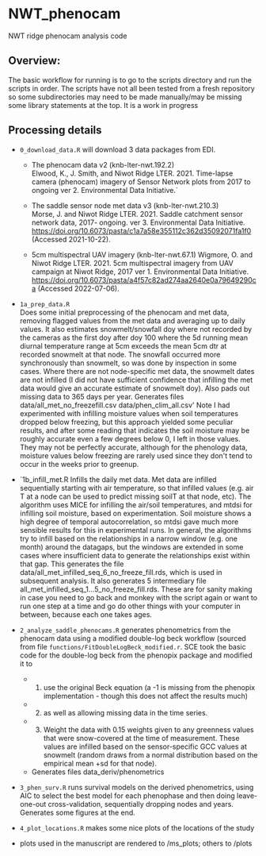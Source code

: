 # NWT_phenocam
NWT ridge phenocam analysis code

## Overview: 
The basic workflow for running is to go to the scripts directory and run the
scripts in order. The scripts have not all been tested from a fresh repository
so some subdirectories may need to be made manually/may be missing some library
statements at the top. It is a work in progress


## Processing details
- `0_download_data.R` will download 3 data packages from EDI.
  - The phenocam data v2 (knb-lter-nwt.192.2)  
Elwood, K., J. Smith, and Niwot Ridge LTER. 2021. Time-lapse camera (phenocam)
imagery of Sensor Network plots from 2017 to ongoing ver 2.
Environmental Data Initiative.`

  - The saddle sensor node met data v3 (knb-lter-nwt.210.3)  
Morse, J. and Niwot Ridge LTER. 2021. Saddle catchment
sensor network data, 2017- ongoing. ver 3. Environmental Data Initiative.
https://doi.org/10.6073/pasta/c1a7a58e355112c362d35092071fa1f0 (Accessed 2021-10-22).

  - 5cm multispectral UAV imagery (knb-lter-nwt.67.1)
Wigmore, O. and Niwot Ridge LTER. 2021. 5cm multispectral imagery from UAV
campaign at Niwot Ridge, 2017 ver 1. Environmental Data Initiative.
https://doi.org/10.6073/pasta/a4f57c82ad274aa2640e0a79649290ca (Accessed 2022-07-06).

- `1a_prep_data.R`  
Does some initial preprocessing of the phenocam and met data,
removing flagged values from the met data and averaging up to daily values. It
also estimates snowmelt/snowfall doy where not recorded by the cameras as the
first doy after doy 100 where the 5d running mean diurnal temperature range at
5cm exceeds the mean 5cm dtr at recorded snowmelt at that node. The snowfall
occurred more synchronously than snowmelt, so was done by inspection in some 
cases. Where there are not node-specific met data, the snowmelt dates are
not infilled (I did not have sufficient confidence that infilling the met data
would give an accurate estimate of snowmelt doy). 
Also pads out missing data to 365 days per year. Generates files
data/all_met_no_freezefill.csv
data/phen_clim_all.csv'
Note I had experimented with infilling moisture values when soil temperatures
dropped below freezing, but this approach yielded some peculiar results, and 
after some reading that indicates the soil moisture may be roughly accurate
even a few degrees below 0, I left in those values. They may not be perfectly
accurate, although for the phenology data, moisture values below freezing are 
rarely used since they don't tend to occur in the weeks prior to greenup.

- `1b_infill_met.R Infills the daily met data. Met data are infilled sequentially
starting with air temperature, so that infilled values (e.g. air T at a node
can be used to predict missing soilT at that node, etc). The algorithm uses
MICE for infilling the air/soil temperatures, and mtdsi for infilling soil
moisture, based on experimentation. Soil moisture shows a high degree of 
temporal autocorrelation, so mtdsi gave much more sensible results for this
in experimental runs. In general, the algorithms try to infill based on the
relationships in a narrow window (e.g. one month) around the datagaps, but
the windows are extended in some cases where insufficient data to generate
the relationships exist within that gap. This generates the file
data/all_met_infilled_seq_6_no_freeze_fill.rds, which is used in subsequent
analysis. It also generates 5 intermediary file
all_met_infilled_seq_1...5_no_freeze_fill.rds. These are for sanity making
in case you need to go back and monkey with the script again or want to run 
one step at a time and go do other things with your computer in between, 
because each one takes ages.

- `2_analyze_saddle_phenocams.R` generates phenometrics from the phenocam data
using a modified double-log beck workflow (sourced from file 
`functions/FitDoubleLogBeck_modified.r`. SCE took the basic code for the 
double-log beck from the phenopix package and modified it to
  - 1. use the original Beck equation (a -1 is missing from the phenopix
implementation - though this does not affect the results much)
  - 2. as well as allowing missing data in the time series. 
  - 3. Weight the data with 0.15 weights given to any greenness values that 
were snow-covered at the time of measurement. These values are infilled
based on the sensor-specific GCC values at snowmelt (random draws
from a normal distribution based on the empirical mean +sd for that node).
  - Generates files data_deriv/phenometrics
 
- `3_phen_surv.R` runs survival models on the derived phenometrics,
using AIC to select the best model for each phenophase and then doing leave-one-out
cross-validation, sequentially dropping nodes and years. Generates some figures
at the end.

- `4_plot_locations.R` makes some nice plots of the locations of the study


- plots used in the manuscript are rendered to /ms_plots; others to /plots
